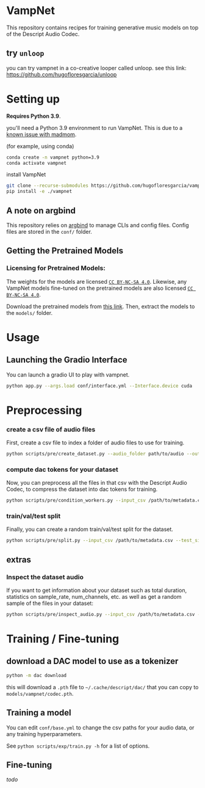 # VampNet

This repository contains recipes for training generative music models on top of the Descript Audio Codec.

## try `unloop`
you can try vampnet in a co-creative looper called unloop. see this link: https://github.com/hugofloresgarcia/unloop

# Setting up

**Requires Python 3.9**. 

you'll need a Python 3.9 environment to run VampNet. This is due to a [known issue with madmom](https://github.com/hugofloresgarcia/vampnet/issues/15). 

(for example, using conda)
```bash
conda create -n vampnet python=3.9
conda activate vampnet
```


install VampNet

```bash
git clone --recurse-submodules https://github.com/hugofloresgarcia/vampnet.git 
pip install -e ./vampnet
```

## A note on argbind
This repository relies on [argbind](https://github.com/pseeth/argbind) to manage CLIs and config files.
Config files are stored in the `conf/` folder.

## Getting the Pretrained Models

### Licensing for Pretrained Models: 
The weights for the models are licensed [`CC BY-NC-SA 4.0`](https://creativecommons.org/licenses/by-nc-sa/4.0/deed.ml). Likewise, any VampNet models fine-tuned on the pretrained models are also licensed [`CC BY-NC-SA 4.0`](https://creativecommons.org/licenses/by-nc-sa/4.0/deed.ml).

Download the pretrained models from [this link](https://zenodo.org/record/8136629). Then, extract the models to the `models/` folder. 


# Usage

## Launching the Gradio Interface
You can launch a gradio UI to play with vampnet. 

```bash
python app.py --args.load conf/interface.yml --Interface.device cuda
```

# Preprocessing

### create a csv file of audio files
First, create a csv file to index a folder of audio files to use for training. 
```bash
python scripts/pre/create_dataset.py --audio_folder path/to/audio --output_file path/to/metadata.csv
```

### compute dac tokens for your dataset
Now, you can preprocess all the files in that csv with the Descript Audio Codec, to compress the dataset into dac tokens for training. 
```bash
python scripts/pre/condition_workers.py --input_csv /path/to/metadata.csv --output_folder /path/to/codec/files --conditioner_name "dac"
```

### train/val/test split
Finally, you can create a random train/val/test split for the dataset.
```bash
python scripts/pre/split.py --input_csv /path/to/metadata.csv --test_size 0.1 --val_size 0.1 --seed 123
```

## extras

### Inspect the dataset audio
If you want to get information about your dataset such as total duration, statistics on sample_rate, num_channels, etc. as well as get a random sample of the files in your dataset:
```bash
python scripts/pre/inspect_audio.py --input_csv /path/to/metadata.csv --output_dir /path/to/artifacts/folder --sample_files 100
```

# Training / Fine-tuning 

## download a DAC model to use as a tokenizer
```bash
python -m dac download
```
this will download a `.pth` file to `~/.cache/descript/dac/` that you can copy to `models/vampnet/codec.pth`. 

## Training a model

You can edit `conf/base.yml` to change the csv paths for your audio data, or any training hyperparameters. 

See `python scripts/exp/train.py -h` for a list of options.

## Fine-tuning
*todo*
